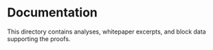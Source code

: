 # Documentation

This directory contains analyses, whitepaper excerpts, and block data supporting the proofs.
